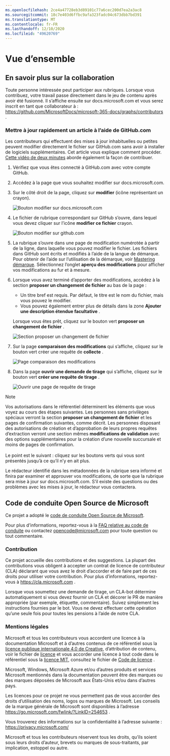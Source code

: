 ```yaml
---
ms.openlocfilehash: 2ce4a47728eb3d89101c77a6cec200d7ea2a3ac8
ms.sourcegitcommit: 18c7e403d6ffbc9afa323fadc04c673dbb7bd391
ms.translationtype: MT
ms.contentlocale: fr-FR
ms.lasthandoff: 12/10/2020
ms.locfileid: "49620769"
---
```

# <a name="overview"></a>Vue d’ensemble

## <a name="learn-how-to-contribute"></a>En savoir plus sur la collaboration

Toute personne intéressée peut participer aux rubriques. Lorsque vous contribuez, votre travail passe directement dans le jeu de contenu après avoir été fusionné. Il s’affiche ensuite sur docs.microsoft.com et vous serez inscrit en tant que collaborateur à : <https://github.com/MicrosoftDocs/microsoft-365-docs/graphs/contributors> .

### <a name="quickly-update-an-article-using-githubcom"></a>Mettre à jour rapidement un article à l’aide de GitHub.com

Les contributeurs qui effectuent des mises à jour inhabituelles ou petites peuvent modifier directement le fichier sur GitHub.com sans avoir à installer de logiciels supplémentaires. Cet article vous explique comment procéder. [Cette vidéo de deux minutes](https://www.microsoft.com/videoplayer/embed/RE1XQTG) aborde également la façon de contribuer.

1. Vérifiez que vous êtes connecté à GitHub.com avec votre compte GitHub.
2. Accédez à la page que vous souhaitez modifier sur docs.microsoft.com.
3. Sur le côté droit de la page, cliquez sur **modifier** (icône représentant un crayon).

   ![Bouton modifier sur docs.microsoft.com](compliance/media/quick-update-edit.png)

4. Le fichier de rubrique correspondant sur GitHub s’ouvre, dans lequel vous devez cliquer sur l’icône **modifier ce fichier** crayon.

   ![Bouton modifier sur github.com](compliance/media/quick-update-github.png)

5. La rubrique s’ouvre dans une page de modification numérotée à partir de la ligne, dans laquelle vous pouvez modifier le fichier. Les fichiers dans GitHub sont écrits et modifiés à l’aide de la langue de démarque. Pour obtenir de l’aide sur l’utilisation de la démarque, voir [Mastering démarque](https://guides.github.com/features/mastering-markdown/). Sélectionnez l’onglet **aperçu des modifications** pour afficher vos modifications au fur et à mesure.

6. Lorsque vous avez terminé d’apporter des modifications, accédez à la section **proposer un changement de fichier** au bas de la page :

   - Un titre bref est requis. Par défaut, le titre est le nom du fichier, mais vous pouvez le modifier.
   - Vous pouvez également entrer plus de détails dans la zone **Ajouter une description étendue facultative** .

   Lorsque vous êtes prêt, cliquez sur le bouton vert **proposer un changement de fichier** .

   ![Section proposer un changement de fichier](compliance/media/propose-file-change.png)

7. Sur la page **comparaison des modifications** qui s’affiche, cliquez sur le bouton vert créer une requête de **collecte** .

   ![Page comparaison des modifications](compliance/media/comparing-changes-page.png)

8. Dans la page **ouvrir une demande de tirage** qui s’affiche, cliquez sur le bouton vert **créer une requête de tirage** .

   ![Ouvrir une page de requête de tirage](compliance/media/open-a-pull-request-page.png)

> [!NOTE]
> Vos autorisations dans le référentiel déterminent les éléments que vous voyez au cours des étapes suivantes. Les personnes sans privilèges spéciaux verront la section **proposer un changement de fichier** et les pages de confirmation suivantes, comme décrit. Les personnes disposant des autorisations de création et d’approbation de leurs propres requêtes d’extraction verront une section mêmes **modifications de validation** avec des options supplémentaires pour la création d’une nouvelle succursale et moins de pages de confirmation.<br/><br/>Le point est le suivant : cliquez sur les boutons verts qui vous sont présentés jusqu’à ce qu’il n’y en ait plus.

Le rédacteur identifié dans les métadonnées de la rubrique sera informé et finira par examiner et approuver vos modifications, de sorte que la rubrique sera mise à jour sur docs.microsoft.com. S’il existe des questions ou des problèmes avec les mises à jour, le rédacteur vous contactera.

## <a name="microsoft-open-source-code-of-conduct"></a>Code de conduite Open Source de Microsoft

Ce projet a adopté le [code de conduite Open Source de Microsoft](https://opensource.microsoft.com/codeofconduct/).

Pour plus d’informations, reportez-vous à la [FAQ relative au code de conduite](https://opensource.microsoft.com/codeofconduct/faq/) ou contactez [opencode@microsoft.com](mailto:opencode@microsoft.com) pour toute question ou tout commentaire.

### <a name="contributing"></a>Contribution

Ce projet accueille des contributions et des suggestions.  La plupart des contributions vous obligent à accepter un contrat de licence de contributeur (CLA) déclarant que vous avez le droit d’accorder et de faire part de ces droits pour utiliser votre contribution. Pour plus d’informations, reportez-vous à <https://cla.microsoft.com> .

Lorsque vous soumettez une demande de tirage, un CLA-bot détermine automatiquement si vous devez fournir un CLA et décorer le PR de manière appropriée (par exemple, étiquette, commentaire). Suivez simplement les instructions fournies par le bot. Vous ne devez effectuer cette opération qu’une seule fois pour toutes les pensions à l’aide de notre CLA.

### <a name="legal-notices"></a>Mentions légales

Microsoft et tous les contributeurs vous accordent une licence à la documentation Microsoft et à d’autres contenus de ce référentiel sous la [licence publique internationale 4,0 de Creative](https://creativecommons.org/licenses/by/4.0/legalcode), d’attribution de contenu, voir le fichier de [licence](LICENSE) et vous accorder une licence à tout code dans le référentiel sous la [licence MIT](https://opensource.org/licenses/MIT), consultez le fichier de [Code de licence](LICENSE-CODE) .

Microsoft, Windows, Microsoft Azure et/ou d’autres produits et services Microsoft mentionnés dans la documentation peuvent être des marques ou des marques déposées de Microsoft aux États-Unis et/ou dans d’autres pays.

Les licences pour ce projet ne vous permettent pas de vous accorder des droits d’utilisation des noms, logos ou marques de Microsoft. Les conseils de la marque générale de Microsoft sont disponibles à l’adresse <https://go.microsoft.com/fwlink/?LinkID=254653> .

Vous trouverez des informations sur la confidentialité à l’adresse suivante : <https://privacy.microsoft.com/>

Microsoft et tous les contributeurs réservent tous les droits, qu’ils soient sous leurs droits d’auteur, brevets ou marques de sous-traitants, par implication, estoppel ou autre.
